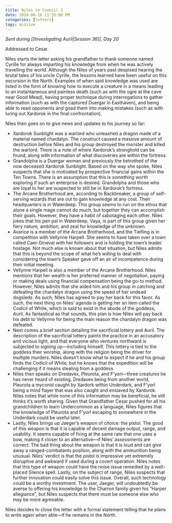 ```yaml
---
title: Niles to Council 2
date: 2024-06-16 11:35:00 PM
categories: [letters]
tags: missive
---
```

*Sent during [[Investigating Auril|Session 36]], Day 20*

Addressed to Cesar.

Niles starts the letter asking his grandfather to thank someone named Cyrille for always imparting his knowledge from when he was actively travelling the world. Although the Niles of years past despised hearing the brutal tales of his uncle Cyrille, the lessons learned have been useful on this excursion in the North. Examples of when said knowledge was used are listed in the form of knowing how to execute a creature in a means leading to an instantaneous and painless death (such as with the ogre at the cave near Good Mead), having proper technique during interrogations to gather information (such as with the captured Duergar in Easthaven), and being able to read opponents and goad them into making mistakes (such as with luring out Xardorok in the final confrontation).

Niles then goes on to give news and updates to his journey so far:
- Xardorok Sunblight was a warlord who unleashed a dragon made of a material named chardalyn. The construct caused a massive amount of destruction before Niles and his group destroyed the monster and killed the warlord. There is a note of where Xardorok’s stronghold can be found, along with information of what discoveries are within the fortress.
- Grandolpha is a Duergar woman and previously the betrothed of the now deceased Xardorok Sunblight. Based on the way she spoke, Niles suspects that she is motivated by prospective financial gains within the Ten Towns. There is an assumption that this is something worth exploring if such an enterprise is desired. Grandolpha and those who are loyal to her are suspected to still be in Xardorok’s fortress.
- The Arcane Brotherhood are, according to Backbreaker, a group of self-serving wizards that are out to gain knowledge at any cost. Their headquarters is in Waterdeep. This group seems to run on the ethos that alone a single mage cannot do much, but together they can accomplish their goals. However, they have a habit of sabotaging each other. Niles jokes that his pen pal in Waterdeep, Vaya, is part of this group given her fiery nature, ambition, and zeal for knowledge of the unknown.
- Avarice is a member of the Arcane Brotherhood, and the Tiefling is in competition with Vellynne Harpell. She seems to have taken over a town called Caer-Dineval with her followers and is holding the town’s leader hostage. Not much else is known about that situation, but Niles admits that this is beyond the scope of what he’s willing to deal with considering the town’s Speaker gave off an air of incompetence during their initial meeting.
- Vellynne Harpell is also a member of the Arcane Brotherhood. Niles mentions that her wealth is her preferred manner of negotiation, paying or making deals using financial compensation being the go-to method. However, Niles admits that she aided him and his group in catching and defeating the chardalyn dragon using the speed of her undead dogsleds. As such, Niles has agreed to pay her back for this favor. As such, the next thing on Niles’ agenda is getting her an item called the Codicil of White, which is said to exist in the abode of the goddess, Auril. As fantastical as that sounds, this plan is how Niles will pay back his debt to Vellynne for being the main reason the chardalyn dragon was defeated.
- Next comes a brief section detailing the sacrificial lottery and Auril. The description of the sacrificial lottery paints the practice in an accusatory and vicious light, and that everyone who ventures northward is subjected to signing up—including himself. This lottery is tied to the goddess their worship, along with the religion being the driver for multiple murders. Niles doesn’t know what to expect if he and his group finds the Codicil of White, but he knows that the expedition will be challenging if it means stealing from a goddess.
- Niles then speaks on Dredavex, Pleurota, and F'yorl—three creatures he has never heard of existing. Dredavex being from another world, Pleurota a myconid caught by Xardork within Underdark, and F’yorl being a mind flayer that was also caught and enslaved by Xardorok. Niles notes that while none of this information may be beneficial, he still thinks it’s worth sharing. Given that Grandfather Cesar pushed for all his grandchildren to learn Undercommon as a language, Niles figures that the knowledge of Pleurota and F’yorl escaping to somewhere in the Underdark could be useful later.
- Lastly, Niles brings up Jaeger’s weapon of choice: the pistol. The good of this weapon is that it is capable of decent damage output, range, and usability. It seems capable of firing at the same rate that one uses a bow, making it closer to an alternative—if Niles’ assessments are correct. The bad thing about the weapon is that it is loud and can give away a ranged-combatants position, along with the ammunition being unusual. Niles’ verdict is that the pistol is impressive yet extremely disruptive and awkward if used during a covert operation. Niles notes that this type of weapon could have the noise issue remedied by a well-placed Silence spell. Lastly, on the subject of range, Niles suspects that further innovation could easily solve this issue. Overall, such technology could be a worthy investment. The user, Jaeger, will undoubtedly be averse to offering his knowledge to the Charron family given his “Harper allegiance”, but Niles suspects that there must be someone else who may be more agreeable.

Niles decides to close the letter with a formal statement telling that he plans to write again when able—if he remains in the North.